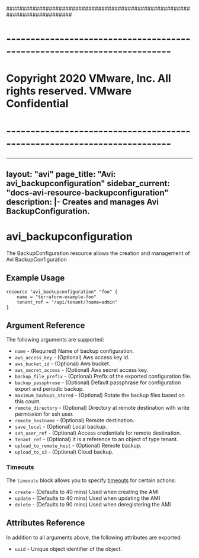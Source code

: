 ############################################################################
# ------------------------------------------------------------------------
# Copyright 2020 VMware, Inc.  All rights reserved. VMware Confidential
# ------------------------------------------------------------------------
###

---
layout: "avi"
page_title: "Avi: avi_backupconfiguration"
sidebar_current: "docs-avi-resource-backupconfiguration"
description: |-
  Creates and manages Avi BackupConfiguration.
---

# avi_backupconfiguration

The BackupConfiguration resource allows the creation and management of Avi BackupConfiguration

## Example Usage

```hcl
resource "avi_backupconfiguration" "foo" {
    name = "terraform-example-foo"
    tenant_ref = "/api/tenant/?name=admin"
}
```

## Argument Reference

The following arguments are supported:

* `name` - (Required) Name of backup configuration.
* `aws_access_key` - (Optional) Aws access key id.
* `aws_bucket_id` - (Optional) Aws bucket.
* `aws_secret_access` - (Optional) Aws secret access key.
* `backup_file_prefix` - (Optional) Prefix of the exported configuration file.
* `backup_passphrase` - (Optional) Default passphrase for configuration export and periodic backup.
* `maximum_backups_stored` - (Optional) Rotate the backup files based on this count.
* `remote_directory` - (Optional) Directory at remote destination with write permission for ssh user.
* `remote_hostname` - (Optional) Remote destination.
* `save_local` - (Optional) Local backup.
* `ssh_user_ref` - (Optional) Access credentials for remote destination.
* `tenant_ref` - (Optional) It is a reference to an object of type tenant.
* `upload_to_remote_host` - (Optional) Remote backup.
* `upload_to_s3` - (Optional) Cloud backup.


### Timeouts

The `timeouts` block allows you to specify [timeouts](https://www.terraform.io/docs/configuration/resources.html#timeouts) for certain actions:

* `create` - (Defaults to 40 mins) Used when creating the AMI
* `update` - (Defaults to 40 mins) Used when updating the AMI
* `delete` - (Defaults to 90 mins) Used when deregistering the AMI

## Attributes Reference

In addition to all arguments above, the following attributes are exported:

* `uuid` -  Unique object identifier of the object.

